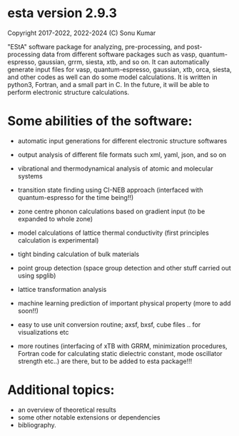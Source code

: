 # esta version 2.9.3

Copyright 2017-2022, 2022-2024 (C) Sonu Kumar


"EStA" software package for analyzing, pre-processing, and post-processing 
data from different software packages such as vasp, quantum-espresso, gaussian, 
grrm, siesta, xtb, and so on. It can automatically generate input files for vasp, 
quantum-espresso, gaussian, xtb, orca, siesta, and other codes as well can do some model calculations. 
It is written in python3, Fortran, and a small part in C. In the future, it will be 
able to perform electronic structure calculations.


Some abilities of the software:
===============================

- automatic input generations for different electronic structure softwares

- output analysis of different file formats such xml, yaml, json, and so on

- vibrational and thermodynamical analysis of atomic and molecular systems

- transition state finding using CI-NEB approach (interfaced with quantum-espresso for the time being!!)

- zone centre phonon calculations based on gradient input (to be expanded to whole zone) 

- model calculations of lattice thermal conductivity (first principles calculation is experimental)

- tight binding calculation of bulk materials

- point group detection (space group detection and other stuff carried out using spglib)

- lattice transformation analysis

- machine learning prediction of important physical property (more to add soon!!)

- easy to use unit conversion routine; axsf, bxsf, cube files .. for visualizations etc

- more routines (interfacing of xTB with GRRM, minimization procedures, Fortran code for calculating static dielectric constant, mode oscillator  strength etc..) are there, but to be added to esta package!!!

# Additional topics:
  - an overview of theoretical results
  - some other notable extensions or dependencies
  - bibliography.





